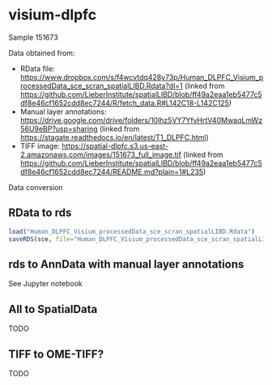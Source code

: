 # visium-dlpfc

Sample 151673

Data obtained from:
- RData file: https://www.dropbox.com/s/f4wcvtdq428y73p/Human_DLPFC_Visium_processedData_sce_scran_spatialLIBD.Rdata?dl=1 (linked from https://github.com/LieberInstitute/spatialLIBD/blob/ff49a2eaa1eb5477c5df8e46cf1652cdd8ec7244/R/fetch_data.R#L142C18-L142C125)
- Manual layer annotations: https://drive.google.com/drive/folders/10lhz5VY7YfvHrtV40MwaqLmWz56U9eBP?usp=sharing (linked from https://stagate.readthedocs.io/en/latest/T1_DLPFC.html)
- TIFF image: https://spatial-dlpfc.s3.us-east-2.amazonaws.com/images/151673_full_image.tif (linked from https://github.com/LieberInstitute/spatialLIBD/blob/ff49a2eaa1eb5477c5df8e46cf1652cdd8ec7244/README.md?plain=1#L235)

Data conversion

## RData to rds

```R
load("Human_DLPFC_Visium_processedData_sce_scran_spatialLIBD.Rdata")
saveRDS(sce, file="Human_DLPFC_Visium_processedData_sce_scran_spatialLIBD.rds")
```

## rds to AnnData with manual layer annotations

See Jupyter notebook

## All to SpatialData

TODO

## TIFF to OME-TIFF?

TODO

